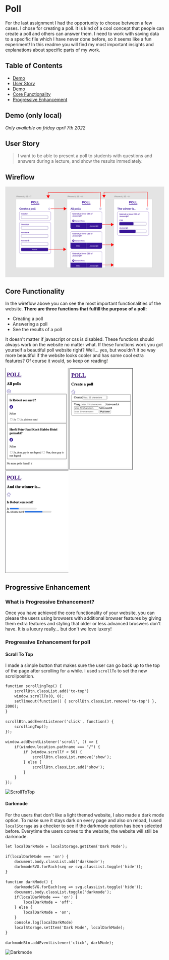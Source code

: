 # Poll

For the last assignment I had the opportunity to choose between a few cases. I chose for creating a poll. It is kind of a cool concept that people can create a poll and others can answer them. I need to work with saving data to a specific file which I have never done before, so it seems like a fun experiment! In this readme you will find my most important insights and explanations about specific parts of my work.

## Table of Contents
- [Demo](#demo-only-local)
- [User Story](#user-story)
- [Demo](#wireflow)
- [Core Functionality](#core-functionality)
- [Progressive Enhancement](#progressive-enhancement)

## Demo (only local)
*Only available on friday april 7th 2022*

## User Story
> I want to be able to present a poll to students with questions and answers during a lecture, and show the results immediately.

## Wireflow
![Poll-Wireflow](proces/wireflow.png)

## Core Functionality
In the wireflow above you can see the most important functionalities of the website. 
**There are three functions that fulfill the purpose of a poll:**
- Creating a poll
- Answering a poll
- See the results of a poll

It doesn't matter if javascript or css is disabled. These functions should always work on the website no matter what. If these functions work you got yourself a beautiful poll website right? Well... yes, but wouldn't it be way more beautiful if the website looks cooler and has some cool extra features? Of course it would, so keep on reading!

<p float="center">
  <img src="/proces/core-home.png" width="200" />
  <img src="/proces/core-admin.png" width="200" /> 
  <img src="/proces/core-results.png" width="200" />
</p>

## Progressive Enhancement

### What is Progressive Enhancement?
Once you have achieved the core functionality of your website, you can please the users using browsers with additional browser features by giving them extra features and styling that older or less advanced broswers don't have. It is a luxury really... but don't we love luxery!

### Progressive Enhancement for poll

#### Scroll To Top
I made a simple button that makes sure the user can go back up to the top of the page after scrolling for a while. I used `scrollTo` to set the new scrollposition.

```
function scrollingTop() {
    scrollBtn.classList.add('to-top')
    window.scrollTo(0, 0);
    setTimeout(function() { scrollBtn.classList.remove('to-top') }, 2000);
}

scrollBtn.addEventListener('click', function() {
    scrollingTop();
});

window.addEventListener('scroll', () => {
    if(window.location.pathname === "/") {
        if (window.scrollY < 50) {
            scrollBtn.classList.remove('show');
        } else {
            scrollBtn.classList.add('show'); 
        }
    } 
});
```

![ScrollToTop](proces/scrolltop.gif)

#### Darkmode
For the users that don't like a light themed website, I also made a dark mode option. To make sure it stays dark on every page and also on reload, I used `localStorage` as a checker to see if the darkmode option has been selected before. Everytime the users comes to the website, the website will still be darkmode.

```
let localDarkMode = localStorage.getItem('Dark Mode');

if(localDarkMode === 'on') {
    document.body.classList.add('darkmode');
    darkmodeSVG.forEach(svg => svg.classList.toggle('hide'));
}

function darkMode() {
    darkmodeSVG.forEach(svg => svg.classList.toggle('hide'));
    document.body.classList.toggle('darkmode');
    if(localDarkMode === 'on') {
        localDarkMode = 'off';
    } else {
        localDarkMode = 'on';
    }
    console.log(localDarkMode)
    localStorage.setItem('Dark Mode', localDarkMode);
}

darkmodeBtn.addEventListener('click', darkMode);
```

![Darkmode](proces/darkmode.gif)








